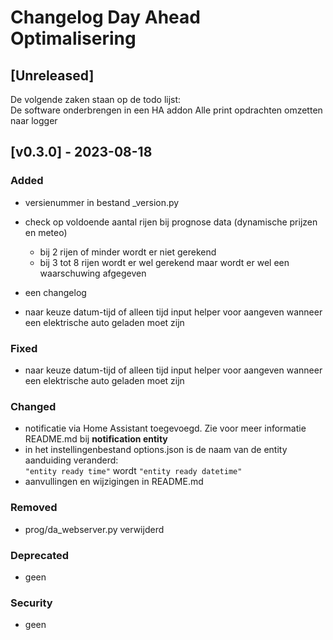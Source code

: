 # Changelog Day Ahead Optimalisering
## [Unreleased]
De volgende zaken staan op de todo lijst: <br>
De software onderbrengen in een HA addon
Alle print opdrachten omzetten naar logger

## [v0.3.0] - 2023-08-18

### Added

- versienummer in bestand _version.py
- check op voldoende aantal rijen bij prognose data (dynamische prijzen en meteo)
    - bij 2 rijen of minder wordt er niet gerekend<br>
    - bij 3 tot 8 rijen wordt er wel gerekend maar wordt er wel een waarschuwing afgegeven 
    
- een changelog
- naar keuze datum-tijd of alleen tijd input helper voor aangeven wanneer een elektrische auto geladen moet zijn

### Fixed

- naar keuze datum-tijd of alleen tijd input helper voor aangeven wanneer een elektrische auto geladen moet zijn

### Changed
    
- notificatie via Home Assistant toegevoegd. Zie voor meer informatie README.md bij **notification entity**
- in het instellingenbestand options.json is de naam van de entity aanduiding veranderd: <br>
`"entity ready time"` wordt `"entity ready datetime"`
- aanvullingen en wijzigingen in README.md

### Removed

- prog/da_webserver.py verwijderd

### Deprecated

- geen

### Security

- geen
